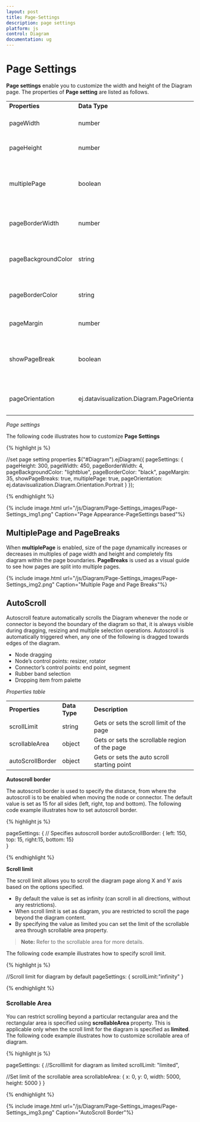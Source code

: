 ```yaml
---
layout: post
title: Page-Settings
description: page settings
platform: js
control: Diagram
documentation: ug
---
```


# Page Settings

**Page settings** enable you to customize the width and height of the Diagram page. The properties of **Page setting** are listed as follows.

<table>
<tr>
<td>
<b>Properties</b></td><td>
<b>Data Type</b></td><td>
<b>Description</b></td></tr>
<tr>
<td>
pageWidth</td><td>
number</td><td>
Gets or sets the width of the page</td></tr>
<tr>
<td>
pageHeight</td><td>
number</td><td>
Gets or sets the height of the page</td></tr>
<tr>
<td>
multiplePage</td><td>
boolean</td><td>
Gets or sets whether  multiple page option is enabled or not</td></tr>
<tr>
<td>
pageBorderWidth</td><td>
number</td><td>
Gets or sets the border width of the page</td></tr>
<tr>
<td>
pageBackgroundColor</td><td>
string</td><td>
Gets or sets the background color of the page</td></tr>
<tr>
<td>
pageBorderColor</td><td>
string</td><td>
Gets or sets the border color of the page</td></tr>
<tr>
<td>
pageMargin</td><td>
number</td><td>
Gets or sets the  margin of the page</td></tr>
<tr>
<td>
showPageBreak</td><td>
boolean</td><td>
Gets or sets whether  page break option is enabled or not</td></tr>
<tr>
<td>
pageOrientation</td><td>
ej.datavisualization.Diagram.PageOrientations</td><td>
Gets or sets the orientation of the page</td></tr>
</table>

_Page settings_

The following code illustrates how to customize **Page Settings**

{% highlight js %}

//set page setting properties
$("#Diagram").ejDiagram({
   pageSettings: {
      pageHeight: 300,
      pageWidth: 450,
      pageBorderWidth: 4,
      pageBackgroundColor: "lightblue",
      pageBorderColor: "black",
      pageMargin: 35,
      showPageBreaks: true,
      multiplePage: true,
      pageOrientation: ej.datavisualization.Diagram.Orientation.Portrait
   }
});

{% endhighlight %}

{% include image.html url="/js/Diagram/Page-Settings_images/Page-Settings_img1.png" Caption="Page Appearance-PageSettings based"%}

## MultiplePage and PageBreaks

When **multiplePage** is enabled, size of the page dynamically increases or decreases in multiples of page width and height and completely fits diagram within the page boundaries. **PageBreaks** is used as a visual guide to see how pages are split into multiple pages.

{% include image.html url="/js/Diagram/Page-Settings_images/Page-Settings_img2.png" Caption="Multiple Page and Page Breaks"%}

## AutoScroll

Autoscroll feature automatically scrolls the Diagram whenever the node or connector is beyond the boundary of the diagram so that, it is always visible during dragging, resizing and multiple selection operations. Autoscroll is automatically triggered when, any one of the following is dragged towards edges of the diagram.

* Node dragging
* Node’s control points: resizer, rotator
* Connector’s control points: end point, segment
* Rubber band selection
* Dropping item from palette

_Properties table_

<table>
<tr>
<td>
<b>Properties</b></td><td>
<b>Data Type</b></td><td>
<b>Description</b></td></tr>
<tr>
<td>
scrollLimit</td><td>
string</td><td>
Gets or sets the scroll limit of the page</td></tr>
<tr>
<td>
scrollableArea</td><td>
object</td><td>
Gets or sets the scrollable region of the page</td></tr>
<tr>
<td>
autoScrollBorder</td><td>
object</td><td>
Gets or sets the auto scroll starting point </td></tr>
</table>

**Autoscroll border**

The autoscroll border is used to specify the distance, from where the autoscroll is to be enabled when moving the node or connector. The default value is set as 15 for all sides (left, right, top and bottom). The following code example illustrates how to set autoscroll border.

{% highlight js %}

pageSettings: 
    { 
        // Specifies autoscroll border
        autoScrollBorder: { left: 150, top: 15, right:15, bottom: 15}  
    }  

{% endhighlight %}

**Scroll limit**

The scroll limit allows you to scroll the diagram page along X and Y axis based on the options specified. 

* By default the value is set as infinity (can scroll in all directions, without any restrictions). 
* When scroll limit is set as diagram, you are restricted to scroll the page beyond the diagram content. 
* By specifying the value as limited you can set the limit of the scrollable area through scrollable area property. 

> **Note:** Refer to the scrollable area for more details.

The following code example illustrates how to specify scroll limit. 

{% highlight js %}

//Scroll limit for diagram by default
pageSettings: { scrollLimit:"infinity" }

{% endhighlight %}

### Scrollable Area

You can restrict scrolling beyond a particular rectangular area and the rectangular area is specified using **scrollableArea** property. This is applicable only when the scroll limit for the diagram is specified as **limited**. The following code example illustrates how to customize scrollable area of diagram.

{% highlight js %}

pageSettings: {
   //Scrolllimit for diagram as limited
   scrollLimit: "limited",

   //Set limit of the scrollable area
   scrollableArea: {
      x: 0,
      y: 0,
      width: 5000,
      height: 5000
   }
}

{% endhighlight %}

{% include image.html url="/js/Diagram/Page-Settings_images/Page-Settings_img3.png" Caption="AutoScroll Border"%}
